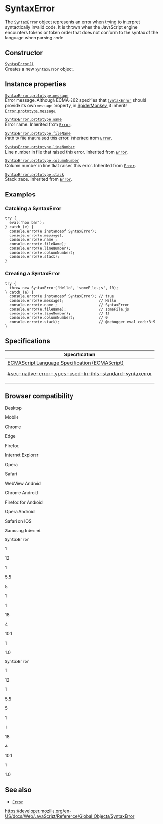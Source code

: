 # SyntaxError

The `SyntaxError` object represents an error when trying to interpret syntactically invalid code. It is thrown when the JavaScript engine encounters tokens or token order that does not conform to the syntax of the language when parsing code.

## Constructor

[`SyntaxError()`](syntaxerror/syntaxerror)  
Creates a new `SyntaxError` object.

## Instance properties

[`SyntaxError.prototype.message`](error/message)  
Error message. Although ECMA-262 specifies that [`SyntaxError`](syntaxerror) should provide its own `message` property, in [SpiderMonkey](https://developer.mozilla.org/en-US/docs/Mozilla/Projects/SpiderMonkey), it inherits [`Error.prototype.message`](error/message).

[`SyntaxError.prototype.name`](error/name)  
Error name. Inherited from [`Error`](error).

[`SyntaxError.prototype.fileName`](error/filename)  
Path to file that raised this error. Inherited from [`Error`](error).

[`SyntaxError.prototype.lineNumber`](error/linenumber)  
Line number in file that raised this error. Inherited from [`Error`](error).

[`SyntaxError.prototype.columnNumber`](error/columnnumber)  
Column number in line that raised this error. Inherited from [`Error`](error).

[`SyntaxError.prototype.stack`](error/stack)  
Stack trace. Inherited from [`Error`](error).

## Examples

### Catching a SyntaxError

    try {
      eval('hoo bar');
    } catch (e) {
      console.error(e instanceof SyntaxError);
      console.error(e.message);
      console.error(e.name);
      console.error(e.fileName);
      console.error(e.lineNumber);
      console.error(e.columnNumber);
      console.error(e.stack);
    }

### Creating a SyntaxError

    try {
      throw new SyntaxError('Hello', 'someFile.js', 10);
    } catch (e) {
      console.error(e instanceof SyntaxError); // true
      console.error(e.message);                // Hello
      console.error(e.name);                   // SyntaxError
      console.error(e.fileName);               // someFile.js
      console.error(e.lineNumber);             // 10
      console.error(e.columnNumber);           // 0
      console.error(e.stack);                  // @debugger eval code:3:9
    }

## Specifications

<table>
<thead>
<tr class="header">
<th>Specification</th>
</tr>
</thead>
<tbody>
<tr class="odd">
<td>
<a href="https://tc39.es/ecma262/#sec-native-error-types-used-in-this-standard-syntaxerror">ECMAScript Language Specification (ECMAScript) 
<br/>

<span class="small">#sec-native-error-types-used-in-this-standard-syntaxerror</span>
</a>
</td>
</tr>
</tbody>
</table>

## Browser compatibility

Desktop

Mobile

Chrome

Edge

Firefox

Internet Explorer

Opera

Safari

WebView Android

Chrome Android

Firefox for Android

Opera Android

Safari on IOS

Samsung Internet

`SyntaxError`

1

12

1

5.5

5

1

1

18

4

10.1

1

1.0

`SyntaxError`

1

12

1

5.5

5

1

1

18

4

10.1

1

1.0

## See also

-   [`Error`](error)

<a href="https://developer.mozilla.org/en-US/docs/Web/JavaScript/Reference/Global_Objects/SyntaxError" class="_attribution-link">https://developer.mozilla.org/en-US/docs/Web/JavaScript/Reference/Global_Objects/SyntaxError</a>
